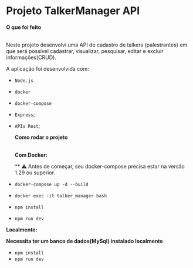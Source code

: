 # Projeto TalkerManager API
  <summary><strong>O que foi feito</strong></summary></br>

  Neste projeto desenvolvi uma API de cadastro de talkers (palestrantes) em que será possível cadastrar, visualizar, pesquisar, editar e excluir informações(CRUD).

  A aplicação foi desenvolvida com:

- `Node.js`
- `docker`
- `docker-compose`
- `Express`;
- `APIs Rest`;

  <summary><strong>Como rodar o projeto</strong></summary></br>

  **Com Docker:**

  ** :warning: Antes de começar, seu docker-compose precisa estar na versão 1.29 ou superior.

- `docker-compose up -d --build`
- `docker exec -it talker_manager bash`
- `npm install`
- `npm run dev`

**Localmente:**

**Necessita ter um banco de dados(MySql) instalado localmente**

- `npm install`
- `npm run dev`
